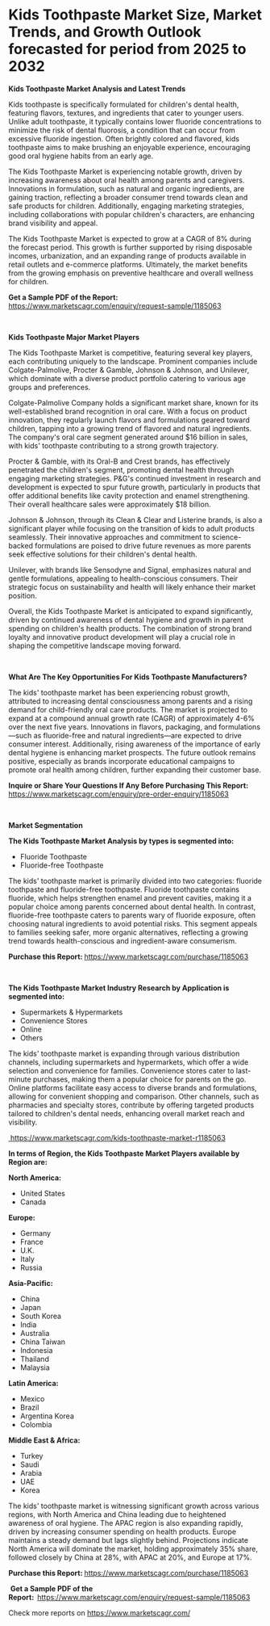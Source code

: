 <p><h1>Kids Toothpaste Market Size, Market Trends, and Growth Outlook forecasted for period from 2025 to 2032</h1></p><p><strong>Kids Toothpaste Market Analysis and Latest Trends</strong></p>
<p><p>Kids toothpaste is specifically formulated for children's dental health, featuring flavors, textures, and ingredients that cater to younger users. Unlike adult toothpaste, it typically contains lower fluoride concentrations to minimize the risk of dental fluorosis, a condition that can occur from excessive fluoride ingestion. Often brightly colored and flavored, kids toothpaste aims to make brushing an enjoyable experience, encouraging good oral hygiene habits from an early age.</p><p>The Kids Toothpaste Market is experiencing notable growth, driven by increasing awareness about oral health among parents and caregivers. Innovations in formulation, such as natural and organic ingredients, are gaining traction, reflecting a broader consumer trend towards clean and safe products for children. Additionally, engaging marketing strategies, including collaborations with popular children's characters, are enhancing brand visibility and appeal.</p><p>The Kids Toothpaste Market is expected to grow at a CAGR of 8% during the forecast period. This growth is further supported by rising disposable incomes, urbanization, and an expanding range of products available in retail outlets and e-commerce platforms. Ultimately, the market benefits from the growing emphasis on preventive healthcare and overall wellness for children.</p></p>
<p><strong>Get a Sample PDF of the Report:&nbsp;</strong> <a href="https://www.marketscagr.com/enquiry/request-sample/1185063?utm_campaign=2483&utm_medium=2&utm_source=Github&utm_content=ia&utm_term=28032025&utm_id=kids-toothpaste">https://www.marketscagr.com/enquiry/request-sample/1185063</a></p>
<p>&nbsp;</p>
<p><strong>Kids Toothpaste Major Market Players</strong></p>
<p><p>The Kids Toothpaste Market is competitive, featuring several key players, each contributing uniquely to the landscape. Prominent companies include Colgate-Palmolive, Procter & Gamble, Johnson & Johnson, and Unilever, which dominate with a diverse product portfolio catering to various age groups and preferences.</p><p>Colgate-Palmolive Company holds a significant market share, known for its well-established brand recognition in oral care. With a focus on product innovation, they regularly launch flavors and formulations geared toward children, tapping into a growing trend of flavored and natural ingredients. The company's oral care segment generated around $16 billion in sales, with kids' toothpaste contributing to a strong growth trajectory.</p><p>Procter & Gamble, with its Oral-B and Crest brands, has effectively penetrated the children's segment, promoting dental health through engaging marketing strategies. P&G's continued investment in research and development is expected to spur future growth, particularly in products that offer additional benefits like cavity protection and enamel strengthening. Their overall healthcare sales were approximately $18 billion.</p><p>Johnson & Johnson, through its Clean & Clear and Listerine brands, is also a significant player while focusing on the transition of kids to adult products seamlessly. Their innovative approaches and commitment to science-backed formulations are poised to drive future revenues as more parents seek effective solutions for their children's dental health.</p><p>Unilever, with brands like Sensodyne and Signal, emphasizes natural and gentle formulations, appealing to health-conscious consumers. Their strategic focus on sustainability and health will likely enhance their market position.</p><p>Overall, the Kids Toothpaste Market is anticipated to expand significantly, driven by continued awareness of dental hygiene and growth in parent spending on children's health products. The combination of strong brand loyalty and innovative product development will play a crucial role in shaping the competitive landscape moving forward.</p></p>
<p>&nbsp;</p>
<p><strong>What Are The Key Opportunities For Kids Toothpaste Manufacturers?</strong></p>
<p><p>The kids' toothpaste market has been experiencing robust growth, attributed to increasing dental consciousness among parents and a rising demand for child-friendly oral care products. The market is projected to expand at a compound annual growth rate (CAGR) of approximately 4-6% over the next five years. Innovations in flavors, packaging, and formulations—such as fluoride-free and natural ingredients—are expected to drive consumer interest. Additionally, rising awareness of the importance of early dental hygiene is enhancing market prospects. The future outlook remains positive, especially as brands incorporate educational campaigns to promote oral health among children, further expanding their customer base.</p></p>
<p><strong>Inquire or Share Your Questions If Any Before Purchasing This Report:</strong> <a href="https://www.marketscagr.com/enquiry/pre-order-enquiry/1185063?utm_campaign=2483&utm_medium=2&utm_source=Github&utm_content=ia&utm_term=28032025&utm_id=kids-toothpaste">https://www.marketscagr.com/enquiry/pre-order-enquiry/1185063</a></p>
<p>&nbsp;</p>
<p><strong>Market Segmentation</strong></p>
<p><strong>The Kids Toothpaste Market Analysis by types is segmented into:</strong></p>
<p><ul><li>Fluoride Toothpaste</li><li>Fluoride-free Toothpaste</li></ul></p>
<p><p>The kids' toothpaste market is primarily divided into two categories: fluoride toothpaste and fluoride-free toothpaste. Fluoride toothpaste contains fluoride, which helps strengthen enamel and prevent cavities, making it a popular choice among parents concerned about dental health. In contrast, fluoride-free toothpaste caters to parents wary of fluoride exposure, often choosing natural ingredients to avoid potential risks. This segment appeals to families seeking safer, more organic alternatives, reflecting a growing trend towards health-conscious and ingredient-aware consumerism.</p></p>
<p><strong>Purchase this Report:&nbsp;</strong><a href="https://www.marketscagr.com/purchase/1185063?utm_campaign=2483&utm_medium=2&utm_source=Github&utm_content=ia&utm_term=28032025&utm_id=kids-toothpaste">https://www.marketscagr.com/purchase/1185063</a></p>
<p>&nbsp;</p>
<p><strong>The Kids Toothpaste Market Industry Research by Application is segmented into:</strong></p>
<p><ul><li>Supermarkets & Hypermarkets</li><li>Convenience Stores</li><li>Online</li><li>Others</li></ul></p>
<p><p>The kids' toothpaste market is expanding through various distribution channels, including supermarkets and hypermarkets, which offer a wide selection and convenience for families. Convenience stores cater to last-minute purchases, making them a popular choice for parents on the go. Online platforms facilitate easy access to diverse brands and formulations, allowing for convenient shopping and comparison. Other channels, such as pharmacies and specialty stores, contribute by offering targeted products tailored to children's dental needs, enhancing overall market reach and visibility.</p></p>
<p><a href="https://www.marketscagr.com/kids-toothpaste-market-r1185063?utm_campaign=2483&utm_medium=2&utm_source=Github&utm_content=ia&utm_term=28032025&utm_id=kids-toothpaste">&nbsp;https://www.marketscagr.com/kids-toothpaste-market-r1185063</a></p>
<p><strong>In terms of Region, the Kids Toothpaste Market Players available by Region are:</strong></p>
<p>
    <p> <strong> North America: </strong>
        <ul>
            <li>United States</li>
            <li>Canada</li>
        </ul>
        </p> 
    <p> <strong> Europe: </strong>
        <ul>
            <li>Germany</li>
            <li>France</li>
            <li>U.K.</li>
            <li>Italy</li>
            <li>Russia</li>
        </ul>
        </p> 
    <p> <strong> Asia-Pacific: </strong>
        <ul>
            <li>China</li>
            <li>Japan</li>
            <li>South Korea</li>
            <li>India</li>
            <li>Australia</li>
            <li>China Taiwan</li>
            <li>Indonesia</li>
            <li>Thailand</li>
            <li>Malaysia</li>
        </ul>
        </p> 
    <p> <strong> Latin America: </strong>
        <ul>
            <li>Mexico</li>
            <li>Brazil</li>
            <li>Argentina Korea</li>
            <li>Colombia</li>
        </ul>
        </p> 
    <p> <strong> Middle East & Africa: </strong>
        <ul>
            <li>Turkey</li>
            <li>Saudi</li>
            <li>Arabia</li>
            <li>UAE</li>
            <li>Korea</li>
        </ul>
    </p>
    </p>
<p><p>The kids' toothpaste market is witnessing significant growth across various regions, with North America and China leading due to heightened awareness of oral hygiene. The APAC region is also expanding rapidly, driven by increasing consumer spending on health products. Europe maintains a steady demand but lags slightly behind. Projections indicate North America will dominate the market, holding approximately 35% share, followed closely by China at 28%, with APAC at 20%, and Europe at 17%.</p></p>
<p><strong>Purchase this Report: </strong><a href="https://www.marketscagr.com/purchase/1185063?utm_campaign=2483&utm_medium=2&utm_source=Github&utm_content=ia&utm_term=28032025&utm_id=kids-toothpaste">https://www.marketscagr.com/purchase/1185063</a></p>
<p>&nbsp;<strong>Get a Sample PDF of the Report:&nbsp;&nbsp;</strong><a href="https://www.marketscagr.com/enquiry/request-sample/1185063?utm_campaign=2483&utm_medium=2&utm_source=Github&utm_content=ia&utm_term=28032025&utm_id=kids-toothpaste">https://www.marketscagr.com/enquiry/request-sample/1185063</a></p>
<p><strong></strong></p>
<p>Check more reports on <a href="https://www.marketscagr.com/?utm_campaign=2483&utm_medium=2&utm_source=Github&utm_content=ia&utm_term=28032025&utm_id=kids-toothpaste">https://www.marketscagr.com/</a></p>